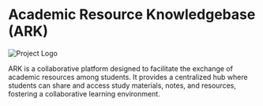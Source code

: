 # Academic Resource Knowledgebase (ARK)

![Project Logo](ARK_logo)

ARK is a collaborative platform designed to facilitate the exchange of academic resources among students. It provides a centralized hub where students can share and access study materials, notes, and resources, fostering a collaborative learning environment.
